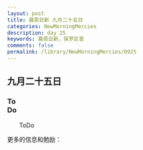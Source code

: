 ```yaml
---
layout: post
title: 晨恩日新 九月二十五日
categories: NewMorningMercies
description: day 25
keywords: 晨恩日新，保罗区普
comments: false
permalink: /library/NewMorningMercies/0925
---
```


## 九月二十五日

### To <br> Do

&emsp;&emsp;ToDo

更多的信息和勉励：[]()
